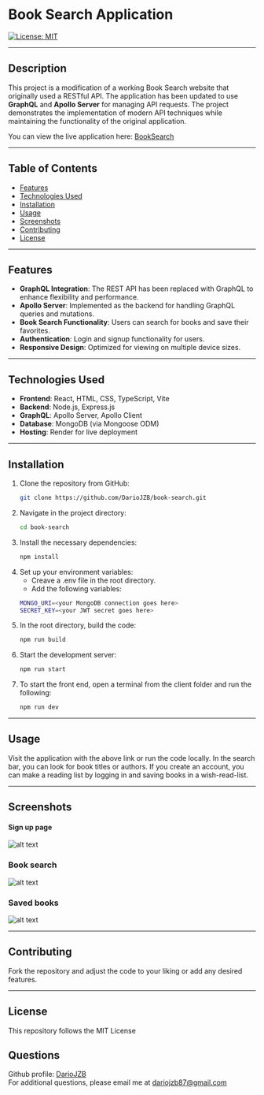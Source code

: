 # Book Search Application

[![License: MIT](https://img.shields.io/badge/License-MIT-yellow.svg)](https://opensource.org/licenses/MIT)

---

## Description

This project is a modification of a working Book Search website that originally used a RESTful API. The application has been updated to use **GraphQL** and **Apollo Server** for managing API requests. The project demonstrates the implementation of modern API techniques while maintaining the functionality of the original application.

You can view the live application here: [BookSearch](https://booksearch-4pwu.onrender.com/)

---

## Table of Contents
- [Features](#features)
- [Technologies Used](#technologies-used)
- [Installation](#installation)
- [Usage](#usage)
- [Screenshots](#screenshots)
- [Contributing](#contributing)
- [License](#license)

---

## Features

- **GraphQL Integration**: The REST API has been replaced with GraphQL to enhance flexibility and performance.
- **Apollo Server**: Implemented as the backend for handling GraphQL queries and mutations.
- **Book Search Functionality**: Users can search for books and save their favorites.
- **Authentication**: Login and signup functionality for users.
- **Responsive Design**: Optimized for viewing on multiple device sizes.

---

## Technologies Used

- **Frontend**: React, HTML, CSS, TypeScript, Vite
- **Backend**: Node.js, Express.js
- **GraphQL**: Apollo Server, Apollo Client
- **Database**: MongoDB (via Mongoose ODM)
- **Hosting**: Render for live deployment

---

## Installation

1. Clone the repository from GitHub:
   ```bash
   git clone https://github.com/DarioJZB/book-search.git
2. Navigate in the project directory:
    ```bash
    cd book-search
3. Install the necessary dependencies:
    ```bash
    npm install
4. Set up your environment variables:
    - Creave a .env file in the root directory.
    - Add the following variables:
    ```bash
    MONGO_URI=<your MongoDB connection goes here>
    SECRET_KEY=<your JWT secret goes here>
5. In the root directory, build the code:
    ```bash
    npm run build
6. Start the development server:
    ```bash
    npm run start
7. To start the front end, open a terminal from the client folder and run the following:
    ```bash
    npm run dev

---

## Usage
Visit the application with the above link or run the code locally.
In the search bar, you can look for book titles or authors. 
If you create an account, you can make a reading list by logging in and saving books in a wish-read-list. 

---

## Screenshots

#### Sign up page 
![alt text](/readmeimages/signup.png)
### Book search
![alt text](/readmeimages/search.png)
### Saved books
![alt text](/readmeimages/savedbooks.png)

---

## Contributing
Fork the repository and adjust the code to your liking or add any desired features. 

---

## License
This repository follows the MIT License

## Questions
Github profile: [DarioJZB](https://github.com/DarioJZB)<br> 
For additional questions, please email me at <dariojzb87@gmail.com>